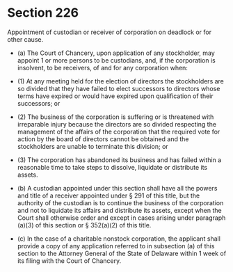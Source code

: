 # Section 226

Appointment of custodian or receiver of corporation on deadlock or for other cause.

- (a) The Court of Chancery, upon application of any stockholder, may appoint 1 or more persons to be custodians, and, if the corporation is insolvent, to be receivers, of and for any corporation when:

- (1) At any meeting held for the election of directors the stockholders are so divided that they have failed to elect successors to directors whose terms have expired or would have expired upon qualification of their successors; or

- (2) The business of the corporation is suffering or is threatened with irreparable injury because the directors are so divided respecting the management of the affairs of the corporation that the required vote for action by the board of directors cannot be obtained and the stockholders are unable to terminate this division; or

- (3) The corporation has abandoned its business and has failed within a reasonable time to take steps to dissolve, liquidate or distribute its assets.

- (b) A custodian appointed under this section shall have all the powers and title of a receiver appointed under § 291 of this title, but the authority of the custodian is to continue the business of the corporation and not to liquidate its affairs and distribute its assets, except when the Court shall otherwise order and except in cases arising under paragraph (a)(3) of this section or § 352(a)(2) of this title.

- (c) In the case of a charitable nonstock corporation, the applicant shall provide a copy of any application referred to in subsection (a) of this section to the Attorney General of the State of Delaware within 1 week of its filing with the Court of Chancery.